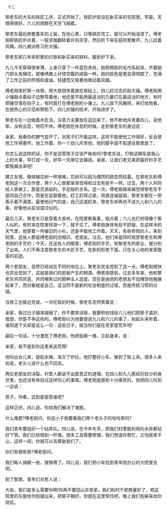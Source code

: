      十二 

   黎老东的大车的铁匠工序，正式开始了。铁匠炉安设在新买来的宅院里。早晨，天晴得很好，六儿的鸽群在天空飞翔着。 

   黎老东最后修整着车的上装，在他心里，只等铁匠完工，就可以开始油漆了。傅老刚把铁匠炉点着，一股浓烟翻转着升向天空，然后折下来在庭院里散开。九儿拉着风箱，四儿被派练习抡大锤。 

   黎老东把几年来积累的烂铁和新买来的铁料，搬到炉下来。 

   九儿今天穿得很单薄，上身只穿了一件蓝色夹袄，她把擦脸的毛巾系起来，齐着脑门把头发捆住，就像绣像上孙悟空戴的戒箍一样。她的脸色是更显得明朗了，充满了工作之前的热情和虔诚，轻捷而又稳重地推动着风箱。 

   傅老刚炼好第一块铁，用大铁钳夹着放在铁砧上，四儿赶过去抡起大锤。傅老刚用小锤敲点着砧子边教导着他，他还是不能用最适当的力量打在最适当的地方，有时把锤空落在砧子上，有时竟打在傅老刚的小锤上。九儿放下风箱把，来打给他看，在她热心的示范和帮助下，四儿抡锤的技术，开始进步了。 

   黎老东在一边做着木匠活，注意力主要放在这边来了。他不断地斥责着四儿，说他笨，没有出息，唠叨不休。傅老刚在休息的时候，走到黎老东的身边说： 

   亲家，我看你的脾气变坏了，对孩子们不能这样。这样不能使他工作得好，反会使他工作得更坏。他工作着，你一个劲儿斥责他，他的脚手就不知道往那里放了。

   你怎么说这样的话，你不是说管孩子应该严格些吗?黎老东说，打制这辆车是我心上的大事，早打成一天，好早一天用它去赚钱。亲家，让我们老兄弟把最好的手艺都施展出来吧!

   建立友情，像培植花树一样艰难。花树可以因为偶然的疏忽而枯萎。在黎老东和傅老刚这一次合作里，两个人心里都渐渐觉得和过去有些不一样。过去，两个人共同给人家做工，那是兄弟般的，手足般的关系。这一次，傅老刚越来越觉得黎老东不是同自己合作，而是在监督着他。赶工赶得过紧，简直连抽袋烟，黎老东都在一旁表示着不满意。最使他闷气的是，自己远道赶来，黎老东却再也不说九儿和六儿的事，好像他从前没提过似的。 

   最后几天，黎老东只是穿着大皮袄，在院里察看着，指点着；六儿也打扮得像个客人似的，有时来在院里转游一下，就不见了。傅老刚身体有些不舒服，在这样冷的天气里，他穿着一件破旧的小衫，还是辛勤地工作着。天天，有些参观的人，来到院里，这些人都是傅老刚的旧相识、老朋友。过去，他们来是同时观赏黎老东和傅老刚的手艺的；今天，在这些人的眼里，傅老刚的手艺，和黎老东的家业，被分别了出来。人们不再注意黎老东的木匠手艺，在新的形势下面，只在关心他的发家致富的前途。 

   两个老朋友，显然已经站在不同的地位上。黎老东完全觉到了这一点，傅老刚很快也完全觉到了，这就是我们的悲剧产生的根源。傅老刚感到，过去多年来，他和黎老东共同厌恶、共同嘲笑过的那种主人态度，现在是由他的老朋友不加掩饰地施展起来了，而对象就是自己。这当然不是新的社会制度的过错，而是传统习惯的过错。 

   当铁工也接近完成，一次吃饭的时候，黎老东忽然笑着说： 

   亲家，我过日子越来越细了，你不要笑话我，我要积些钱给六儿他们把房子盖好。我想，你是不争这些的。傅老刚以为他要提说九儿和六儿的事了，抬起头来听着，谁知道下文却是这么一句：这些日子，就当你们是在老家度荒年吧!

   最后一句话，十分激怒了傅老刚，他把饭碗一推，立起身来，说： 

   亲家，我不是到你这里来逃荒呀!

   他叫出女儿来，提起水桶，泼灭了炉灶。他打整好小车，推到了街上来。很多人来劝说，老头儿说什么也不回去。 

   两位老朋友的决裂，村里人都说不出那真正的道理。在四儿和九儿那经历较少的身世里，也还没有体验过这样伤心的事情。傅老刚是感到十分痛苦的，他把四儿叫到一边说： 

   孩子，你看，这到底是怨谁呢?

   这样正好。四儿说，你给我们解决了难题。

   什么难题?傅老刚问，你这小子倒要看我们两个老头子的哈哈笑吗?

   我们青年要组织一个钻井队。四儿说，在今年冬天，把我们村里能利用的水井都钻好下管。我们已经借到一杆锥。很多工具需要修理，我们想请你帮忙，又怕我爹不让。这样一闹，你就可以去帮助我们了。

   你们有钢有铁?傅老刚问。 

   我们每人捐献一些，就够用了。四儿说，我们把小车拉到青年团办公的大院里去吧。

   到了那里，青年们对老人说： 

   大伯，我们是多么需要你啊!你再不要回山东老家。我们和村干部商量好了，把这院里的东屋给你拾掇出来，把窗子糊好。你就在这里常住吧，晚上我们抱柴来给你烧炕。

